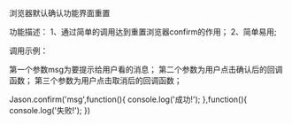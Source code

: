 浏览器默认确认功能界面重置

功能描述：
1、通过简单的调用达到重置浏览器confirm的作用；
2、简单易用;

调用示例：


 
第一个参数msg为要提示给用户看的消息；
第二个参数为用户点击确认后的回调函数；
第三个参数为用户点击取消后的回调函数；

  Jason.confirm('msg',function(){
      console.log('成功!');
  },function(){
      console.log('失败!');
  })
 
